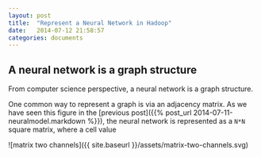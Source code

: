 ```yaml
---
layout: post
title:  "Represent a Neural Network in Hadoop"
date:   2014-07-12 21:58:57
categories: documents
---
```


## A neural network is a graph structure

From computer science perspective, a neural network is a graph
structure.

One common way to represent a graph is via an adjacency matrix. As we
have seen this figure in the [previous post]({{% post_url 2014-07-11-neuralmodel.markdown %}}),
the neural network is represented as a `N*N` square matrix, where a
cell value

![matrix two channels]({{ site.baseurl
 }}/assets/matrix-two-channels.svg)
 

